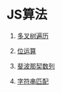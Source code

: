 # JS算法

1. [多叉树遍历](https://github.com/wfatec/notebook/tree/master/arithmetic/src/多叉树遍历)

2. [位运算](https://github.com/wfatec/notebook/tree/master/arithmetic/src/math/Bit)

3. [斐波那契数列](https://github.com/wfatec/notebook/tree/master/arithmetic/src/math/Fibonacci)

4. [字符串匹配](https://github.com/wfatec/notebook/tree/master/arithmetic/src/字符串匹配)